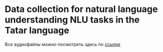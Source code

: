 # Data collection for natural language understanding NLU tasks in the Tatar language

Все аудиофайлы можно посмотреть здесь по [ссылке](https://drive.google.com/drive/u/2/folders/1ZNAoliEhEgSu4WaKN8yGY2GxW4bth9DE)
